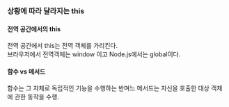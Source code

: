 ### 상황에 따라 달라지는 this

#### 전역 공간에서의 this
전역 공간에서 this는 전역 객체를 가리킨다. 
<br/>
브라우저에서 전역객체는 window 이고 Node.js에서는 global이다.


#### 함수 vs 메서드
함수는 그 자체로 독립적인 기능을 수행하는 반며느 메서드는 자신을 호출한 대상 객체에 관한 동작을 수행.
```js
```